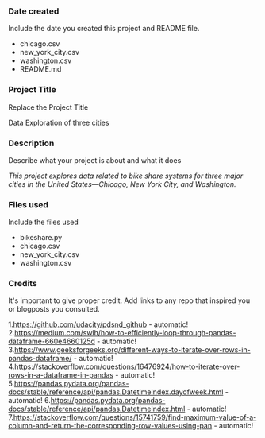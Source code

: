 ### Date created
Include the date you created this project and README file.

* chicago.csv
* new_york_city.csv
* washington.csv
* README.md

### Project Title
Replace the Project Title

Data Exploration of three cities 

### Description
Describe what your project is about and what it does

*This project explores data related to bike share systems for three major cities in the United States—Chicago, New York City, and Washington.*

### Files used
Include the files used

* bikeshare.py
* chicago.csv
* new_york_city.csv
* washington.csv

### Credits
It's important to give proper credit. Add links to any repo that inspired you or blogposts you consulted.

1.https://github.com/udacity/pdsnd_github - automatic!
2.https://medium.com/swlh/how-to-efficiently-loop-through-pandas-dataframe-660e4660125d - automatic!
3.https://www.geeksforgeeks.org/different-ways-to-iterate-over-rows-in-pandas-dataframe/ - automatic!
4.https://stackoverflow.com/questions/16476924/how-to-iterate-over-rows-in-a-dataframe-in-pandas - automatic!
5.https://pandas.pydata.org/pandas-docs/stable/reference/api/pandas.DatetimeIndex.dayofweek.html - automatic!
6.https://pandas.pydata.org/pandas-docs/stable/reference/api/pandas.DatetimeIndex.html - automatic!
7.https://stackoverflow.com/questions/15741759/find-maximum-value-of-a-column-and-return-the-corresponding-row-values-using-pan - automatic!
